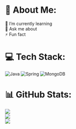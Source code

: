 # 💫 About Me:
🌱 I’m currently learning<br>💬 Ask me about<br>⚡ Fun fact


# 💻 Tech Stack:
![Java](https://img.shields.io/badge/java-%23ED8B00.svg?style=for-the-badge&logo=openjdk&logoColor=white) ![Spring](https://img.shields.io/badge/spring-%236DB33F.svg?style=for-the-badge&logo=spring&logoColor=white) ![MongoDB](https://img.shields.io/badge/MongoDB-%234ea94b.svg?style=for-the-badge&logo=mongodb&logoColor=white)
# 📊 GitHub Stats:
![](https://github-readme-stats.vercel.app/api?username=Whar1us&theme=merko&hide_border=true&include_all_commits=true&count_private=true)<br/>
![](https://github-readme-streak-stats.herokuapp.com/?user=Whar1us&theme=merko&hide_border=true)<br/>
![](https://github-readme-stats.vercel.app/api/top-langs/?username=Whar1us&theme=merko&hide_border=true&include_all_commits=true&count_private=true&layout=compact)

<!-- Proudly created with GPRM ( https://gprm.itsvg.in ) -->
